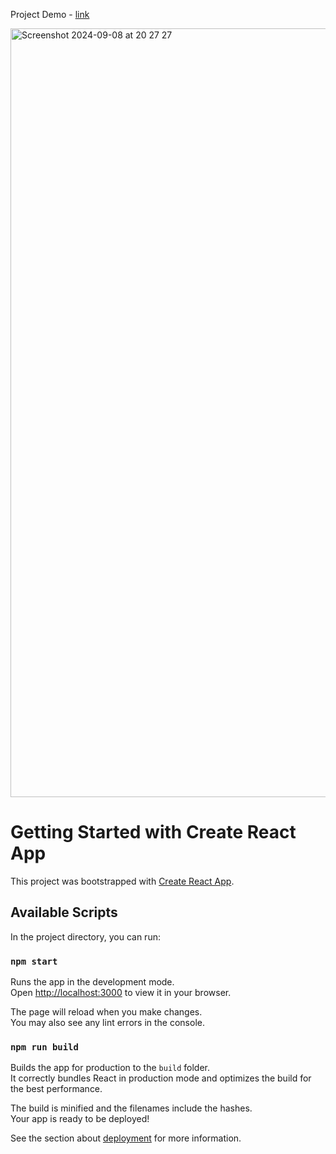 Project Demo - [link](https://drive.google.com/file/d/1UGP7bTjPOr9CQZPzB0y43LPa28qObx4Y/view?usp=sharing)


<img width="1230" alt="Screenshot 2024-09-08 at 20 27 27" src="https://github.com/user-attachments/assets/7e61374e-a6bd-411f-865c-034b838fea4f">



# Getting Started with Create React App

This project was bootstrapped with [Create React App](https://github.com/facebook/create-react-app).

## Available Scripts

In the project directory, you can run:

### `npm start`

Runs the app in the development mode.\
Open [http://localhost:3000](http://localhost:3000) to view it in your browser.

The page will reload when you make changes.\
You may also see any lint errors in the console.

### `npm run build`

Builds the app for production to the `build` folder.\
It correctly bundles React in production mode and optimizes the build for the best performance.

The build is minified and the filenames include the hashes.\
Your app is ready to be deployed!

See the section about [deployment](https://facebook.github.io/create-react-app/docs/deployment) for more information.

